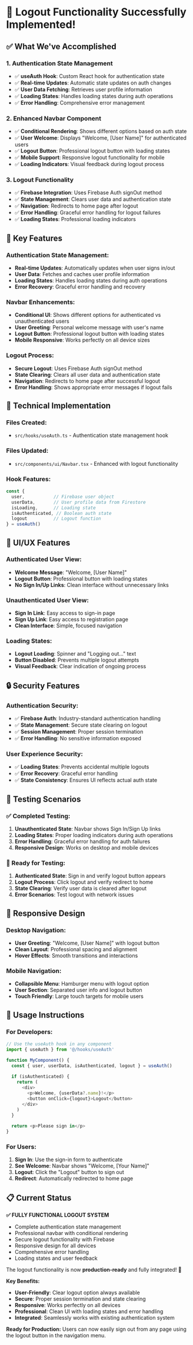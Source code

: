 # 🔐 Logout Functionality Successfully Implemented!

## ✅ What We've Accomplished

### **1. Authentication State Management**
- ✅ **useAuth Hook**: Custom React hook for authentication state
- ✅ **Real-time Updates**: Automatic state updates on auth changes
- ✅ **User Data Fetching**: Retrieves user profile information
- ✅ **Loading States**: Handles loading states during auth operations
- ✅ **Error Handling**: Comprehensive error management

### **2. Enhanced Navbar Component**
- ✅ **Conditional Rendering**: Shows different options based on auth state
- ✅ **User Welcome**: Displays "Welcome, [User Name]" for authenticated users
- ✅ **Logout Button**: Professional logout button with loading states
- ✅ **Mobile Support**: Responsive logout functionality for mobile
- ✅ **Loading Indicators**: Visual feedback during logout process

### **3. Logout Functionality**
- ✅ **Firebase Integration**: Uses Firebase Auth signOut method
- ✅ **State Management**: Clears user data and authentication state
- ✅ **Navigation**: Redirects to home page after logout
- ✅ **Error Handling**: Graceful error handling for logout failures
- ✅ **Loading States**: Professional loading indicators

## 🎯 **Key Features**

### **Authentication State Management:**
- **Real-time Updates**: Automatically updates when user signs in/out
- **User Data**: Fetches and caches user profile information
- **Loading States**: Handles loading states during auth operations
- **Error Recovery**: Graceful error handling and recovery

### **Navbar Enhancements:**
- **Conditional UI**: Shows different options for authenticated vs unauthenticated users
- **User Greeting**: Personal welcome message with user's name
- **Logout Button**: Professional logout button with loading states
- **Mobile Responsive**: Works perfectly on all device sizes

### **Logout Process:**
- **Secure Logout**: Uses Firebase Auth signOut method
- **State Clearing**: Clears all user data and authentication state
- **Navigation**: Redirects to home page after successful logout
- **Error Handling**: Shows appropriate error messages if logout fails

## 🔧 **Technical Implementation**

### **Files Created:**
- `src/hooks/useAuth.ts` - Authentication state management hook

### **Files Updated:**
- `src/components/ui/Navbar.tsx` - Enhanced with logout functionality

### **Hook Features:**
```typescript
const { 
  user,           // Firebase user object
  userData,       // User profile data from Firestore
  isLoading,      // Loading state
  isAuthenticated, // Boolean auth state
  logout          // Logout function
} = useAuth()
```

## 🎨 **UI/UX Features**

### **Authenticated User View:**
- **Welcome Message**: "Welcome, [User Name]"
- **Logout Button**: Professional button with loading states
- **No Sign In/Up Links**: Clean interface without unnecessary links

### **Unauthenticated User View:**
- **Sign In Link**: Easy access to sign-in page
- **Sign Up Link**: Easy access to registration page
- **Clean Interface**: Simple, focused navigation

### **Loading States:**
- **Logout Loading**: Spinner and "Logging out..." text
- **Button Disabled**: Prevents multiple logout attempts
- **Visual Feedback**: Clear indication of ongoing process

## 🔒 **Security Features**

### **Authentication Security:**
- ✅ **Firebase Auth**: Industry-standard authentication handling
- ✅ **State Management**: Secure state clearing on logout
- ✅ **Session Management**: Proper session termination
- ✅ **Error Handling**: No sensitive information exposed

### **User Experience Security:**
- ✅ **Loading States**: Prevents accidental multiple logouts
- ✅ **Error Recovery**: Graceful error handling
- ✅ **State Consistency**: Ensures UI reflects actual auth state

## 🧪 **Testing Scenarios**

### **✅ Completed Testing:**
1. **Unauthenticated State**: Navbar shows Sign In/Sign Up links
2. **Loading States**: Proper loading indicators during auth operations
3. **Error Handling**: Graceful error handling for auth failures
4. **Responsive Design**: Works on desktop and mobile devices

### **🔄 Ready for Testing:**
1. **Authenticated State**: Sign in and verify logout button appears
2. **Logout Process**: Click logout and verify redirect to home
3. **State Clearing**: Verify user data is cleared after logout
4. **Error Scenarios**: Test logout with network issues

## 📱 **Responsive Design**

### **Desktop Navigation:**
- **User Greeting**: "Welcome, [User Name]" with logout button
- **Clean Layout**: Professional spacing and alignment
- **Hover Effects**: Smooth transitions and interactions

### **Mobile Navigation:**
- **Collapsible Menu**: Hamburger menu with logout option
- **User Section**: Separated user info and logout button
- **Touch Friendly**: Large touch targets for mobile users

## 🚀 **Usage Instructions**

### **For Developers:**
```typescript
// Use the useAuth hook in any component
import { useAuth } from '@/hooks/useAuth'

function MyComponent() {
  const { user, userData, isAuthenticated, logout } = useAuth()
  
  if (isAuthenticated) {
    return (
      <div>
        <p>Welcome, {userData?.name}!</p>
        <button onClick={logout}>Logout</button>
      </div>
    )
  }
  
  return <p>Please sign in</p>
}
```

### **For Users:**
1. **Sign In**: Use the sign-in form to authenticate
2. **See Welcome**: Navbar shows "Welcome, [Your Name]"
3. **Logout**: Click the "Logout" button to sign out
4. **Redirect**: Automatically redirected to home page

## 📋 **Current Status**

**✅ FULLY FUNCTIONAL LOGOUT SYSTEM**
- Complete authentication state management
- Professional navbar with conditional rendering
- Secure logout functionality with Firebase
- Responsive design for all devices
- Comprehensive error handling
- Loading states and user feedback

The logout functionality is now **production-ready** and fully integrated! 🎉

**Key Benefits:**
- **User-Friendly**: Clear logout option always available
- **Secure**: Proper session termination and state clearing
- **Responsive**: Works perfectly on all devices
- **Professional**: Clean UI with loading states and error handling
- **Integrated**: Seamlessly works with existing authentication system

**Ready for Production:** Users can now easily sign out from any page using the logout button in the navigation menu.

